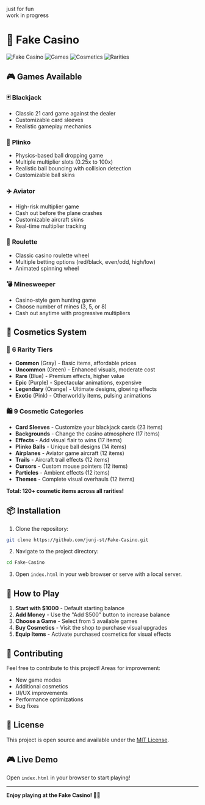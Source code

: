 
just for fun<br />
work in progress<br />




# 🎰 Fake Casino

![Fake Casino](https://img.shields.io/badge/Casino-Fake%20Casino-gold?style=for-the-badge)
![Games](https://img.shields.io/badge/Games-5-blue?style=for-the-badge)
![Cosmetics](https://img.shields.io/badge/Cosmetics-120+-purple?style=for-the-badge)
![Rarities](https://img.shields.io/badge/Rarities-6-magenta?style=for-the-badge)

## 🎮 **Games Available**

### 🃏 **Blackjack**
- Classic 21 card game against the dealer
- Customizable card sleeves
- Realistic gameplay mechanics

### 🎯 **Plinko** 
- Physics-based ball dropping game
- Multiple multiplier slots (0.25x to 100x)
- Realistic ball bouncing with collision detection
- Customizable ball skins

### ✈️ **Aviator**
- High-risk multiplier game
- Cash out before the plane crashes
- Customizable aircraft skins
- Real-time multiplier tracking

### 🎡 **Roulette**
- Classic casino roulette wheel
- Multiple betting options (red/black, even/odd, high/low)
- Animated spinning wheel

### 💣 **Minesweeper**
- Casino-style gem hunting game
- Choose number of mines (3, 5, or 8)
- Cash out anytime with progressive multipliers

## 🎨 **Cosmetics System**

### 🌟 **6 Rarity Tiers**
- **Common** (Gray) - Basic items, affordable prices
- **Uncommon** (Green) - Enhanced visuals, moderate cost
- **Rare** (Blue) - Premium effects, higher value
- **Epic** (Purple) - Spectacular animations, expensive
- **Legendary** (Orange) - Ultimate designs, glowing effects
- **Exotic** (Pink) - Otherworldly items, pulsing animations

### 🛍️ **9 Cosmetic Categories**
- **Card Sleeves** - Customize your blackjack cards (23 items)
- **Backgrounds** - Change the casino atmosphere (17 items)
- **Effects** - Add visual flair to wins (17 items)
- **Plinko Balls** - Unique ball designs (14 items)
- **Airplanes** - Aviator game aircraft (12 items)
- **Trails** - Aircraft trail effects (12 items)
- **Cursors** - Custom mouse pointers (12 items)
- **Particles** - Ambient effects (12 items)
- **Themes** - Complete visual overhauls (12 items)

**Total: 120+ cosmetic items across all rarities!**


## 📦 **Installation**

1. Clone the repository:
```bash
git clone https://github.com/junj-st/Fake-Casino.git
```

2. Navigate to the project directory:
```bash
cd Fake-Casino
```

3. Open `index.html` in your web browser or serve with a local server.

## 🎯 **How to Play**

1. **Start with $1000** - Default starting balance
2. **Add Money** - Use the "Add $500" button to increase balance
3. **Choose a Game** - Select from 5 available games
4. **Buy Cosmetics** - Visit the shop to purchase visual upgrades
5. **Equip Items** - Activate purchased cosmetics for visual effects



## 🤝 **Contributing**

Feel free to contribute to this project! Areas for improvement:
- New game modes
- Additional cosmetics
- UI/UX improvements
- Performance optimizations
- Bug fixes

## 📄 **License**

This project is open source and available under the [MIT License](LICENSE).

## 🎮 **Live Demo**

Open `index.html` in your browser to start playing!

---

**Enjoy playing at the Fake Casino! 🎰✨**

